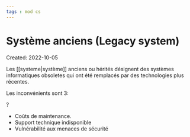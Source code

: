 ```yaml
---
tags : mod cs
---
```

# Système anciens (Legacy system)
Created: 2022-10-05 

Les [[systeme|système]] anciens ou hérités désignent des systèmes informatiques obsoletes qui ont été remplacés par des technologies plus récentes.

Les inconvénients sont 3:

?
- Coûts de maintenance.
- Support technique indisponible
- Vulnérabilité aux menaces de sécurité
<!--SR:!2023-01-02,41,230-->